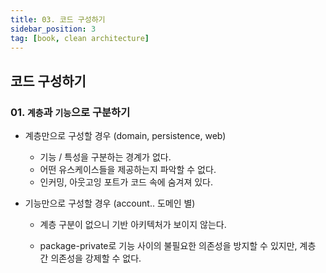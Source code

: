 ```yaml
---
title: 03. 코드 구성하기
sidebar_position: 3
tag: [book, clean architecture]
---
```

## 코드 구성하기

### 01. `계층`과 `기능`으로 구분하기

- 계층만으로 구성할 경우 (domain, persistence, web)

  - 기능 / 특성을 구분하는 경계가 없다.
  - 어떤 유스케이스들을 제공하는지 파악할 수 없다.
  - 인커밍, 아웃고잉 포트가 코드 속에 숨겨져 있다.

- 기능만으로 구성할 경우 (account.. 도메인 별)

  - 계층 구분이 없으니 기반 아키텍처가 보이지 않는다.

  - package-private로 기능 사이의 불필요한 의존성을 방지할 수 있지만, 계층 간 의존성을 강제할 수 없다.

    

